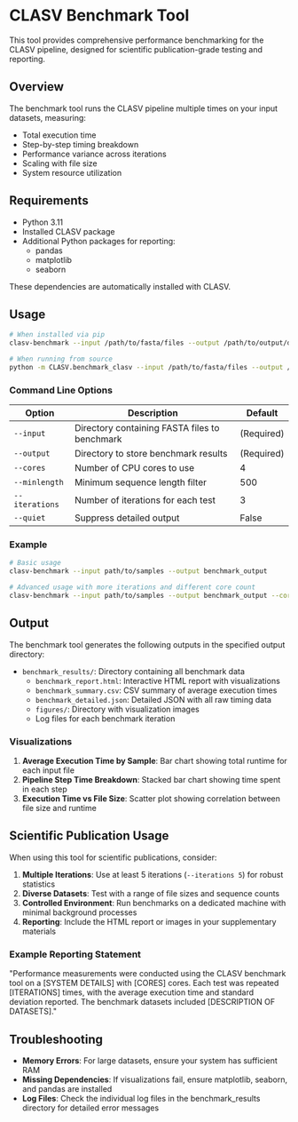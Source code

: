 # CLASV Benchmark Tool

This tool provides comprehensive performance benchmarking for the CLASV pipeline, designed for scientific publication-grade testing and reporting.

## Overview

The benchmark tool runs the CLASV pipeline multiple times on your input datasets, measuring:

- Total execution time
- Step-by-step timing breakdown
- Performance variance across iterations
- Scaling with file size
- System resource utilization

## Requirements

- Python 3.11
- Installed CLASV package
- Additional Python packages for reporting:
  - pandas
  - matplotlib
  - seaborn

These dependencies are automatically installed with CLASV.

## Usage

```bash
# When installed via pip
clasv-benchmark --input /path/to/fasta/files --output /path/to/output/dir

# When running from source
python -m CLASV.benchmark_clasv --input /path/to/fasta/files --output /path/to/output/dir
```

### Command Line Options

| Option       | Description                                       | Default |
|--------------|---------------------------------------------------|---------|
| `--input`    | Directory containing FASTA files to benchmark     | (Required) |
| `--output`   | Directory to store benchmark results              | (Required) |
| `--cores`    | Number of CPU cores to use                        | 4       |
| `--minlength`| Minimum sequence length filter                    | 500     |
| `--iterations`| Number of iterations for each test               | 3       |
| `--quiet`    | Suppress detailed output                          | False   |

### Example

```bash
# Basic usage
clasv-benchmark --input path/to/samples --output benchmark_output

# Advanced usage with more iterations and different core count
clasv-benchmark --input path/to/samples --output benchmark_output --cores 8 --iterations 5
```

## Output

The benchmark tool generates the following outputs in the specified output directory:

- `benchmark_results/`: Directory containing all benchmark data
  - `benchmark_report.html`: Interactive HTML report with visualizations
  - `benchmark_summary.csv`: CSV summary of average execution times
  - `benchmark_detailed.json`: Detailed JSON with all raw timing data
  - `figures/`: Directory with visualization images
  - Log files for each benchmark iteration

### Visualizations

1. **Average Execution Time by Sample**: Bar chart showing total runtime for each input file
2. **Pipeline Step Time Breakdown**: Stacked bar chart showing time spent in each step
3. **Execution Time vs File Size**: Scatter plot showing correlation between file size and runtime

## Scientific Publication Usage

When using this tool for scientific publications, consider:

1. **Multiple Iterations**: Use at least 5 iterations (`--iterations 5`) for robust statistics
2. **Diverse Datasets**: Test with a range of file sizes and sequence counts
3. **Controlled Environment**: Run benchmarks on a dedicated machine with minimal background processes
4. **Reporting**: Include the HTML report or images in your supplementary materials

### Example Reporting Statement

"Performance measurements were conducted using the CLASV benchmark tool on a [SYSTEM DETAILS] with [CORES] cores. Each test was repeated [ITERATIONS] times, with the average execution time and standard deviation reported. The benchmark datasets included [DESCRIPTION OF DATASETS]."

## Troubleshooting

- **Memory Errors**: For large datasets, ensure your system has sufficient RAM
- **Missing Dependencies**: If visualizations fail, ensure matplotlib, seaborn, and pandas are installed
- **Log Files**: Check the individual log files in the benchmark_results directory for detailed error messages 